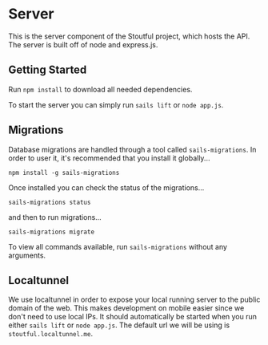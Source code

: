 # Server
This is the server component of the Stoutful project, which hosts the API. The server is built off of node and express.js.

## Getting Started
Run `npm install` to download all needed dependencies.

To start the server you can simply run `sails lift` or `node app.js`.

## Migrations
Database migrations are handled through a tool called `sails-migrations`. In order to user it, it's recommended that you install it globally...

```
npm install -g sails-migrations
```

Once installed you can check the status of the migrations...

```
sails-migrations status
```

and then to run migrations...

```
sails-migrations migrate
```

To view all commands available, run `sails-migrations` without any arguments.

## Localtunnel
We use localtunnel in order to expose your local running server to the public domain of the web. This makes development on mobile easier since we don't need to use local IPs. It should automatically be started when you run either `sails lift` or `node app.js`. The default url we will be using is `stoutful.localtunnel.me`.
